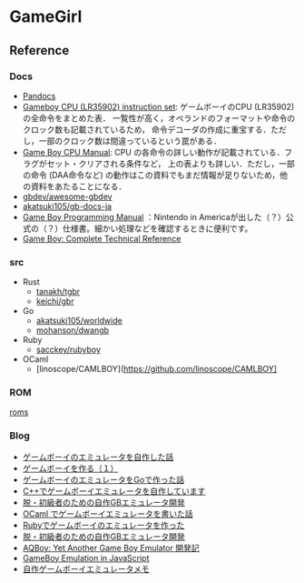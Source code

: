 # GameGirl

## Reference

### Docs

- [Pandocs](https://gbdev.io/pandocs/)
- [Gameboy CPU (LR35902) instruction set](http://www.pastraiser.com/cpu/gameboy/gameboy_opcodes.html):
  ゲームボーイのCPU (LR35902) の全命令をまとめた表． 一覧性が高く，オペランドのフォーマットや命令のクロック数も記載されているため，
  命令デコーダの作成に重宝する．ただし，一部のクロック数は間違っているという罠がある．
- [Game Boy CPU Manual](http://marc.rawer.de/Gameboy/Docs/GBCPUman.pdf): CPU の各命令の詳しい動作が記載されている．フラグがセット・クリアされる条件など，
  上の表よりも詳しい．ただし，一部の命令 (DAA命令など) の動作はこの資料でもまだ情報が足りないため，他の資料をあたることになる．
- [gbdev/awesome-gbdev](https://github.com/gbdev/awesome-gbdev)
- [akatsuki105/gb-docs-ja](https://github.com/akatsuki105/gb-docs-ja)
- [Game Boy Programming Manual](https://web.archive.org/web/20150513170240/http://www.chrisantonellis.com:80/files/gameboy/gb-programming-manual.pdf)
  ：Nintendo in Americaが出した（？）公式の（？）仕様書。細かい処理などを確認するときに便利です。
- [Game Boy: Complete Technical Reference](https://gekkio.fi/files/gb-docs/gbctr.pdf)

### src

- Rust
    - [tanakh/tgbr](https://github.com/tanakh/tgbr)
    - [keichi/gbr](https://github.com/keichi/gbr)
- Go
    - [akatsuki105/worldwide](https://github.com/akatsuki105/worldwide)
    - [mohanson/dwangb](https://github.com/akashin/dwangb)
- Ruby
    - [sacckey/rubyboy](https://github.com/sacckey/rubyboy)
- OCaml
    - [linoscope/CAMLBOY](https://github.com/linoscope/CAMLBOY]

### ROM

[roms](https//github.com/smirror/GameGirl/tree/main/roms)

### Blog

- [ゲームボーイのエミュレータを自作した話](https://keichi.dev/post/write-yourself-a-game-boy-emulator/)
- [ゲームボーイを作る（１）](https://www.tech-diningyo.info/entry/2021/07/10/222140)
- [ゲームボーイのエミュレータをGoで作った話](https://zenn.dev/akatsuki/articles/ec95ab95f0e89ea8c38f)
- [C++でゲームボーイエミュレータを自作しています](https://voidproc.com/blog/archives/664)
- [脱・初級者のための自作GBエミュレータ開発](https://www.docswell.com/s/linoscope/ZNRRXL-game-boy-emulator-ocaml)
- [OCaml でゲームボーイエミュレータを書いた話](https://qiita.com/linoscope/items/244d931aaae07df2c27e)
- [Rubyでゲームボーイのエミュレータを作った](https://zenn.dev/sacckey/articles/05b6eb6ea89662)
- [脱・初級者のための自作GBエミュレータ開発](https://www.docswell.com/s/linoscope/ZNRRXL-game-boy-emulator-ocaml)
- [AQBoy: Yet Another Game Boy Emulator 開発記](https://hackmd.io/@anqou/HJcvRrwy9)
- [GameBoy Emulation in JavaScript](https://imrannazar.com/series/gameboy-emulation-in-javascript)
- [自作ゲームボーイエミュレータメモ](https://qiita.com/kmtoki/items/578e8e57ab0e76590d6d)